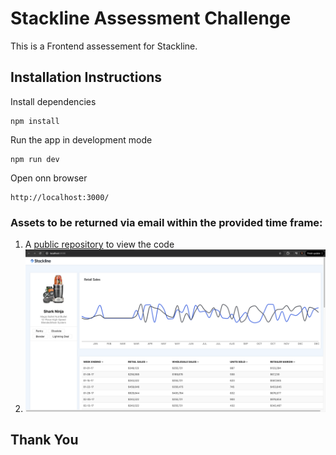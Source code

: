 # Stackline Assessment Challenge
This is a Frontend assessement for Stackline.

## Installation Instructions

Install dependencies

```
npm install
```

Run the app in development mode

```
npm run dev
```

Open onn browser

```
http://localhost:3000/
```

### Assets to be returned via email within the provided time frame:

1.  A [public repository](https://github.com/SusyQinqinYang/Stackline-fe-oa) to view the code
2.  ![This is a demo of teh assessment](./demo.png)

## Thank You
